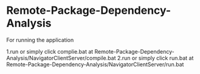 # Remote-Package-Dependency-Analysis
For running the application 

1.run or simply click complie.bat at  Remote-Package-Dependency-Analysis/NavigatorClientServer/compile.bat
2.run or simply click run.bat at  Remote-Package-Dependency-Analysis/NavigatorClientServer/run.bat
